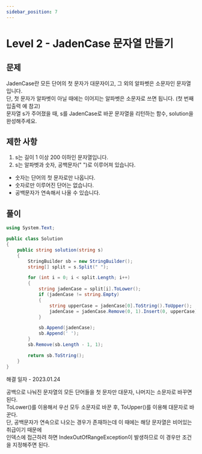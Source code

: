 ```yaml
---
sidebar_position: 7
---
```


# Level 2 - JadenCase 문자열 만들기

## 문제

JadenCase란 모든 단어의 첫 문자가 대문자이고, 그 외의 알파벳은 소문자인 문자열입니다. <br/>
단, 첫 문자가 알파벳이 아닐 때에는 이어지는 알파벳은 소문자로 쓰면 됩니다. (첫 번째 입출력 예 참고)<br/>
문자열 s가 주어졌을 때, s를 JadenCase로 바꾼 문자열을 리턴하는 함수, solution을 완성해주세요.

## 제한 사항

1. s는 길이 1 이상 200 이하인 문자열입니다.
2. s는 알파벳과 숫자, 공백문자(" ")로 이루어져 있습니다.
 * 숫자는 단어의 첫 문자로만 나옵니다. <br/>
 * 숫자로만 이루어진 단어는 없습니다. <br/>
 * 공백문자가 연속해서 나올 수 있습니다.

## 풀이

```c#
using System.Text;

public class Solution
{
    public string solution(string s)
    {
        StringBuilder sb = new StringBuilder();
        string[] split = s.Split(" ");

        for (int i = 0; i < split.Length; i++)
        {
            string jadenCase = split[i].ToLower();
            if (jadenCase != string.Empty)
            {
                string upperCase = jadenCase[0].ToString().ToUpper();
                jadenCase = jadenCase.Remove(0, 1).Insert(0, upperCase);
            }

            sb.Append(jadenCase);
            sb.Append(' ');
        }
        sb.Remove(sb.Length - 1, 1);

        return sb.ToString();
    }
}
```

해결 일자 - 2023.01.24

공백으로 나눠진 문자열의 모든 단어들을 첫 문자만 대문자, 나머지는 소문자로 바꾸면 된다. <br/>
ToLower()를 이용해서 우선 모두 소문자로 바꾼 후, ToUpper()를 이용해 대문자로 바꾼다. <br/>
단, 공백문자가 연속으로 나오는 경우가 존재하는데 이 때에는 해당 문자열은 비어있는 취급이기 때문에 <br/>
인덱스에 접근하려 하면 IndexOutOfRangeException이 발생하므로 이 경우만 조건을 지정해주면 된다.